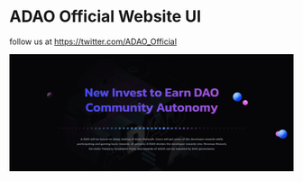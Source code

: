 # ADAO Official Website UI

follow us at https://twitter.com/ADAO_Official

![ADAO](./img/banner.png)
